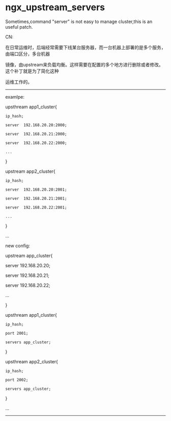 # ngx_upstream_servers
Sometimes,command "server" is not easy to manage cluster,this is an useful patch.

CN:

在日常运维时，后端经常需要下线某台服务器，而一台机器上部署的是多个服务，由端口区分，多台机器

镜像，由upstream来负载均衡。这样需要在配置的多个地方进行删除或者修改。这个补丁就是为了简化这种

运维工作的。


---------------------------------------------------------------------------------
examlpe:


upsthream app1_cluster{

    ip_hash;
    
    server  192.168.20.20:2000;
    
    server  192.168.20.21:2000;
    
    server  192.168.20.22:2000;
    
    ...
    
}

upstream app2_cluster{

    ip_hash;
    
    server  192.168.20.20:2001;
    
    server  192.168.20.21:2001;
    
    server  192.168.20.22:2001;
    
    ...
    
}

...

new config:

upstream app_cluster{

  server  192.168.20.20;
  
  server  192.168.20.21;
  
  server  192.168.20.22;
  
  ...
  
}

upsthream app1_cluster{

    ip_hash;
    
    port 2001;
    
    servers app_cluster;
    
}

upsthream app2_cluster{

    ip_hash;
    
    port 2002;
    
    servers app_cluster;
    
}

...

------------------------------------------------------------------------------




